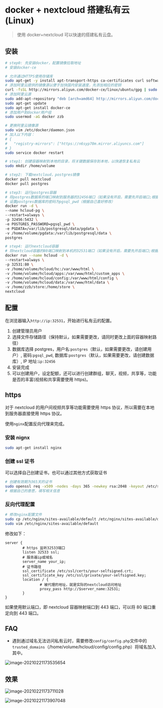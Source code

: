 # docker + nextcloud 搭建私有云(Linux)

> 使用 docker+nextcloud 可以快速的搭建私有云盘。

## 安装

```bash
# step0: 先安装docker，配置镜像拉取地址
# 安装docker-ce

# 允许通过HTTPS使用存储库
sudo apt-get -y install apt-transport-https ca-certificates curl software-properties-common
# 添加阿里云提供的镜像源以便于加快国内安装速度，先添加相应的密钥
curl -fsSL http://mirrors.aliyun.com/docker-ce/linux/ubuntu/gpg | sudo apt-key add -
# 添加阿里云源
sudo add-apt-repository "deb [arch=amd64] http://mirrors.aliyun.com/docker-ce/linux/ubuntu $(lsb_release -cs) stable"
sudo apt-get update
sudo apt-get install docker-ce
# 添加用户到docker用户组
sudo usermod -aG docker zzb

# 更换阿里云镜像源
sudo vim /etc/docker/daemon.json
# 加入以下内容：
# {
#	"registry-mirrors": ["https://n6syp70m.mirror.aliyuncs.com"]
# }
sudo service docker restart

# step1: 创建容器映射到本地的目录，将关键数据保存到本地，以快速恢复私有云
sudo mkdir /home/volume

# step2: 下载nextcloud，postgres镜像
docker pull nextcloud
docker pull postgres

# step3: 运行postgres容器
# 将postgres数据库的端口映射到服务器的32456端口（如果没有开启，需要先开启端口;根据自己喜好修改）
# 设置postgres数据库的密码为pgsql_pwd（根据自己喜好修改）
docker run -d \
--name hcloud-pg \
--restart=always \
-p 32456:5432 \
-e POSTGRES_PASSWORD=pgsql_pwd \
-e PGDATA=/var/lib/postgresql/data/pgdata \
-v /home/volume/pgdata:/var/lib/postgresql/data \
postgres

# step4: 运行nextcloud容器
# 将nextcloud容器的80端口映射到本机的32531端口（如果没有开启，需要先开启端口;根据自己喜好修改）
docker run --name hcloud -d \
--restart=always \
-p 32531:80 \
-v /home/volume/hcloud/hc:/var/www/html \
-v /home/volume/hcloud/apps:/var/www/html/custom_apps \
-v /home/volume/hcloud/config:/var/www/html/config \
-v /home/volume/hcloud/data:/var/www/html/data \
-v /home/zzb/store:/home/store \
nextcloud
```

## 配置

在浏览器输入`http://ip:32531`，开始进行私有云的配置。

1. 创建管理员用户
2. 选择文件存储路径（保持默认，如果需要更改，请同时更改上面的容器映射路径）
3. 数据库选择 postgres，用户名:`postgres`（默认，如果需要更改，请创建用户）, 密码:`pgsql_pwd`, 数据库:`postgres`（默认，如果需要更改，请创建数据库）, IP 地址:`ip:32456`
4. 安装完成
5. 可以创建用户，设定配额，还可以进行创建群组，聊天，视频，共享等，功能是否的丰富(视频和共享需要使用 https)。

## https

对于 nextcloud 的用户间视频共享等功能需要使用 https 协议，所以需要在本地到服务器直接使用 https 协议。

使用`nginx`配置反向代理来完成。

### 安装 nignx

```bash
sudo apt-get install nginx
```

### 创建 ssl 证书

可以选择自己创建证书，也可以通过其他方式获取证书

```bash
# 创建有效期为365天的证书
sudo openssl req -x509 -nodes -days 365 -newkey rsa:2048 -keyout /etc/ssl/private/your-selfsigned.key -out /etc/ssl/certs/your-selfsigned.crt
# 根据自己的意愿，填写相关信息
```

### 反向代理配置

```bash
# 修改nginx配置文件
sudo cp /etc/nginx/sites-available/default /etc/nginx/sites-available/default.bk
sudo vim /etc/nginx/sites-available/default
```

修改如下：

```text
server {
		# https 监听32533端口
        listen 32533 ssl;
        # 服务器ip或域名
        server_name your_ip;
        # 证书路径
        ssl_certificate /etc/ssl/certs/your-selfsigned.crt;
        ssl_certificate_key /etc/ssl/private/your-selfsigned.key;
        location / {
        		# 被代理的地址，就是实际的nextcloud访问地址
                proxy_pass http://$server_name:32531;
        }
}
```

如果使用默认端口，即 nextcloud 容器映射端口到 443 端口，可以将 80 端口重定向到 443 端口。

## FAQ

- 遇到通过域名无法访问私有云时，需要修改`config/config.php`文件中的`trusted_domains`（/home/volume/hcloud/config/config.php）将域名加入其中。

![image-20210221173535654](https://cdn.jsdelivr.net/gh/AZMDDY/imgs/img/image-20210221173535654.png)

## 效果

![image-20210221173711028](https://cdn.jsdelivr.net/gh/AZMDDY/imgs/img/image-20210221173711028.png)

![image-20210221173907048](https://cdn.jsdelivr.net/gh/AZMDDY/imgs/img/image-20210221173907048.png)

